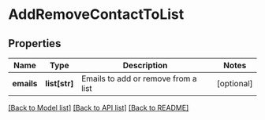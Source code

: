 # AddRemoveContactToList

## Properties
Name | Type | Description | Notes
------------ | ------------- | ------------- | -------------
**emails** | **list[str]** | Emails to add or remove from a list | [optional] 

[[Back to Model list]](../README.md#documentation-for-models) [[Back to API list]](../README.md#documentation-for-api-endpoints) [[Back to README]](../README.md)


